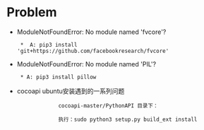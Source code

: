 # Problem

+ ModuleNotFoundError: No module named 'fvcore'?

       *  A: pip3 install 'git+https://github.com/facebookresearch/fvcore'
       
+ ModuleNotFoundError: No module named 'PIL'?

       * A: pip3 install pillow
      
+  cocoapi ubuntu安装遇到的一系列问题

                    cocoapi-master/PythonAPI 目录下：

                    执行：sudo python3 setup.py build_ext install


